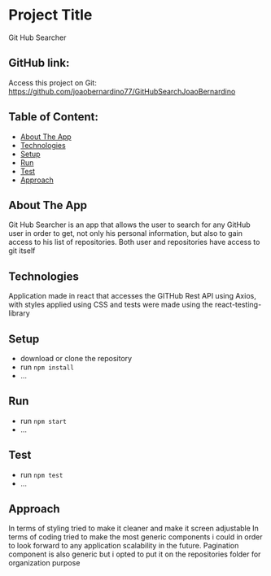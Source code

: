 # Project Title

Git Hub Searcher

## GitHub link:

Access this project on Git:
https://github.com/joaobernardino77/GitHubSearchJoaoBernardino

## Table of Content:

- [About The App](#about-the-app)
- [Technologies](#technologies)
- [Setup](#setup)
- [Run](#run)
- [Test](#test)
- [Approach](#approach)

## About The App

Git Hub Searcher is an app that allows the user to search for any GitHub user in order to get, not only his personal information, but also to gain access to his list of repositories. Both user and repositories have access to git itself

## Technologies

Application made in react that accesses the GITHub Rest API using Axios, with styles applied using CSS and tests were made using the react-testing-library

## Setup

- download or clone the repository
- run `npm install`
- ...

## Run

- run `npm start`
- ...

## Test

- run `npm test`
- ...

## Approach

In terms of styling tried to make it cleaner and make it screen adjustable
In terms of coding tried to make the most generic components i could in order to look forward to any application scalability in the future. Pagination component is also generic but i opted to put it on the repositories folder for organization purpose
